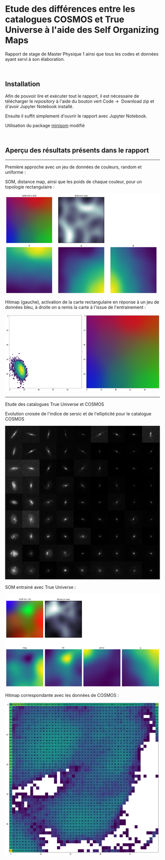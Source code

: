# Etude des différences entre les catalogues COSMOS et True Universe à l'aide des Self Organizing Maps



Rapport de stage de Master Physique 1 ainsi que tous les codes et données ayant servi à son élaboration.



&nbsp;

## Installation

Afin de pouvoir lire et exécuter tout le rapport, il est nécessaire de télécharger le *repository* à l'aide du bouton vert Code &rightarrow;  Download zip et d'avoir Jupyter Notebook installé.

Ensuite il suffit simplement d'ouvrir le rapport avec Jupyter Notebook.

Utilisation du package [minisom](https://github.com/Oliv2398/minisom) modifié



&nbsp;

## Aperçu des résultats présents dans le rapport

---

Première approche avec un jeu de données de couleurs, random et uniforme :

SOM, distance map, ainsi que les poids de chaque couleur, pour un topologie rectangulaire :

![SOMs rectangular](figures/SOM_rect_norm_uniform.png)



Hitmap (gauche), activation de la carte rectangulaire en réponse à un jeu de données bleu, à droite on a remis la carte à l'issue de l'entrainement :

![SOMs rectangular](figures/hitmap.png)







---

Etude des catalogues True Universe et COSMOS

Evolution croisée de l'indice de sersic et de l'ellipticité pour le catalogue COSMOS

![COSMOS catalog](figures/GxCOSMOS.png)





SOM entrainé avec True Universe :

![SOM TU CS](figures/SOM_CS_TU.png)



Hitmap correspondante avec les données de COSMOS :

![heatmap COSMOS](figures/hitmap_CS_TU.png)